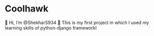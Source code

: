# Coolhawk

👋 Hi, I’m @ShekharS934
👀 This is my first project in which I used my learning skills of python-django frameworkI

